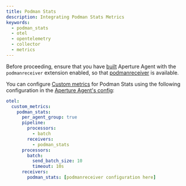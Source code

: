 ```yaml
---
title: Podman Stats
description: Integrating Podman Stats Metrics
keywords:
  - podman_stats
  - otel
  - opentelemetry
  - collector
  - metrics
---
```


Before proceeding, ensure that you have [built][build] Aperture Agent with the
`podmanreceiver` extension enabled, so that [podmanreceiver][receiver] is
available.

You can configure [Custom metrics][custom-metrics] for Podman Stats using the
following configuration in the [Aperture Agent's config][agent-config]:

```yaml
otel:
  custom_metrics:
    podman_stats:
      per_agent_group: true
      pipeline:
        processors:
          - batch
        receivers:
          - podman_stats
      processors:
        batch:
          send_batch_size: 10
          timeout: 10s
      receivers:
        podman_stats: [podmanreceiver configuration here]
```

[build]: /reference/aperturectl/build/agent/agent.md
[receiver]:
  https://github.com/open-telemetry/opentelemetry-collector-contrib/tree/main/receiver/podmanreceiver
[custom-metrics]: /reference/configuration/agent.md#custom-metrics-config
[agent-config]: /reference/configuration/agent.md#agent-o-t-e-l-config
